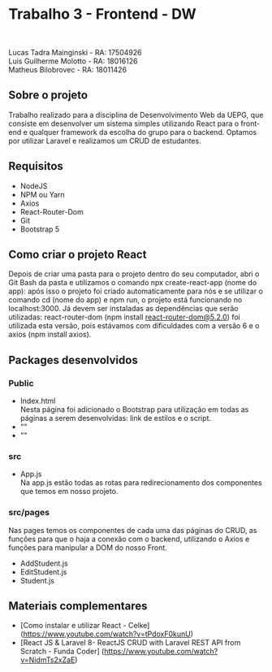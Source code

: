 # Trabalho 3 - Frontend - DW
  <br />

Lucas Tadra Mainginski - RA: 17504926 <br />
Luis Guilherme Molotto - RA: 18016126 <br />
Matheus Bilobrovec - RA: 18011426

## Sobre o projeto
Trabalho realizado para a disciplina de Desenvolvimento Web da UEPG, que consiste em desenvolver um sistema simples utilizando React para o front-end e qualquer framework da escolha do grupo para o backend.
Optamos por utilizar Laravel e realizamos um CRUD de estudantes.

## Requisitos
- NodeJS
- NPM ou Yarn
- Axios
- React-Router-Dom
- Git
- Bootstrap 5

## Como criar o projeto React
Depois de criar uma pasta para o projeto dentro do seu computador, abri o Git Bash da pasta e utilizamos o comando npx create-react-app (nome do app): após isso o projeto foi criado automaticamente para nós e se utilizar o comando cd (nome do app) e npm run, o projeto está funcionando no localhost:3000.
Já devem ser instaladas as dependências que serão utilizadas: react-router-dom (npm install react-router-dom@5.2.0) foi utilizada esta versão, pois estávamos com dificuldades com a versão 6 e o axios (npm install axios).

## Packages desenvolvidos

### Public
- Index.html <br />
Nesta página foi adicionado o Bootstrap para utilização em todas as páginas a serem desenvolvidas: link de estilos e o script.
- "<link href="https://cdn.jsdelivr.net/npm/bootstrap@5.0.2/dist/css/bootstrap.min.css" rel="stylesheet">"
- "<script src="https://cdn.jsdelivr.net/npm/bootstrap@5.0.2/dist/js/bootstrap.bundle.min.js"></script>"

### src
- App.js <br />
Na app.js estão todas as rotas para redirecionamento dos componentes que temos em nosso projeto.

### src/pages
Nas pages temos os componentes de cada uma das páginas do CRUD, as funções para que o haja a conexão com o backend, utilizando o Axios e funções para manipular a DOM do nosso Front.
- AddStudent.js 
- EditStudent.js
- Student.js

## Materiais complementares
- [Como instalar e utilizar React - Celke] (https://www.youtube.com/watch?v=tPdoxF0kunU) <br />
- [React JS & Laravel 8- ReactJS CRUD with Laravel REST API from Scratch - Funda Coder] (https://www.youtube.com/watch?v=NidmTs2xZaE)

